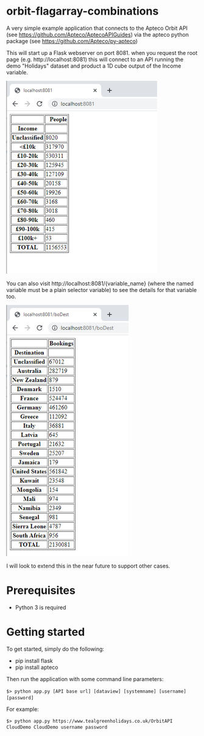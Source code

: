 # orbit-flagarray-combinations

A very simple example application that connects to the Apteco Orbit API (see https://github.com/Apteco/AptecoAPIGuides) via the apteco python package (see https://github.com/Apteco/py-apteco)

This will start up a Flask webserver on port 8081.  when you request the root page (e.g. http://localhost:8081) this will connect to an API running the demo "Holidays" dataset and product a 1D cube output of the Income variable.

![Index page](./docs/Index.png)

You can also visit  http://localhost:8081/{variable_name} (where the named variable must be a plain selector variable) to see the details for that variable too.

![Variable page](./docs/Variable-page.png)

I will look to extend this in the near future to support other cases.

# Prerequisites

- Python 3 is required

# Getting started

To get started, simply do the following:

* pip install flask
* pip install apteco

Then run the application with some command line parameters:

`$> python app.py [API base url] [dataview] [systemname] [username] [password]`

For example:

```
$> python app.py https://www.tealgreenholidays.co.uk/OrbitAPI CloudDemo CloudDemo username password
```